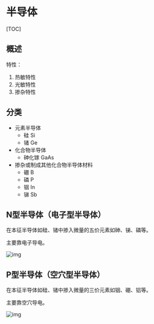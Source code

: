# 半导体

[TOC]

## 概述

特性：

1. 热敏特性
2. 光敏特性
3. 掺杂特性

## 分类

* 元素半导体
  * 硅          Si
  * 锗          Ge
* 化合物半导体
  * 砷化镓  GaAs
* 掺杂或制成其他化合物半导体材料
  * 硼          B
  * 磷          P
  * 铟          In
  * 锑          Sb

## N型半导体（电子型半导体）

在本征半导体如硅、锗中掺入微量的五价元素如砷、锑、磷等。

主要靠电子导电。

![img](../../../Image/n/n型半导体.webp)

## P型半导体（空穴型半导体）

在本征半导体如硅、锗中掺入微量的三价元素如铟、硼、铝等。

主要靠空穴导电。

![img](../../../Image/p/p型半导体.webp)

